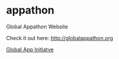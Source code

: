 appathon
========

Global Appathon Website

Check it out here:
http://globalappathon.org

[Global App Initiatve](http://globalappinitiative.org/)
